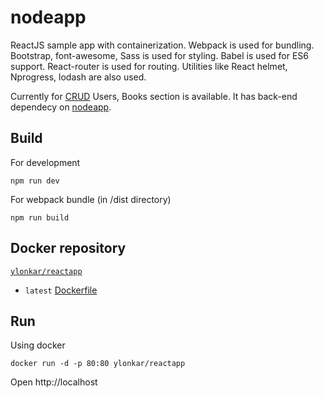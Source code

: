 # nodeapp
ReactJS sample app with containerization. Webpack is used for bundling. Bootstrap, font-awesome, Sass is used for styling. Babel is used for ES6 support. React-router is used for routing. Utilities like React helmet, Nprogress, lodash are also used.

Currently for [CRUD](https://en.wikipedia.org/wiki/Create,_read,_update_and_delete) Users, Books section is available. It has back-end dependecy on [nodeapp](https://github.com/yogeshlonkar/nodeapp).

## Build
For development
```shell
npm run dev
```
For webpack bundle (in /dist directory)
```shell
npm run build
```

## Docker repository
[`ylonkar/reactapp`](https://hub.docker.com/r/ylonkar/reactapp/)
- `latest` [Dockerfile](https://github.com/yogeshlonkar/reactapp/blob/master/Dockerfile)

## Run
Using docker
```shell
docker run -d -p 80:80 ylonkar/reactapp
```

Open http://localhost
